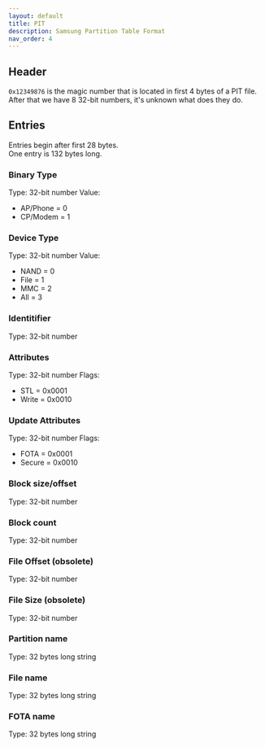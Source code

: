 ```yaml
---
layout: default
title: PIT
description: Samsung Partition Table Format
nav_order: 4
---
```


## Header
`0x12349876` is the magic number that is located in first 4 bytes of a PIT file. \
After that we have 8 32-bit numbers, it's unknown what does they do.

## Entries
Entries begin after first 28 bytes. \
One entry is 132 bytes long.
### Binary Type
Type: 32-bit number
Value: 
* AP/Phone = 0
* CP/Modem = 1

### Device Type
Type: 32-bit number
Value:
* NAND = 0
* File = 1
* MMC = 2
* All = 3

### Identitifier
Type: 32-bit number
### Attributes
Type: 32-bit number
Flags:
* STL = 0x0001
* Write = 0x0010

### Update Attributes
Type: 32-bit number
Flags:
* FOTA = 0x0001
* Secure = 0x0010

### Block size/offset
Type: 32-bit number
### Block count
Type: 32-bit number
### File Offset (obsolete)
Type: 32-bit number
### File Size (obsolete)
Type: 32-bit number
### Partition name
Type: 32 bytes long string
### File name
Type: 32 bytes long string
### FOTA name
Type: 32 bytes long string
